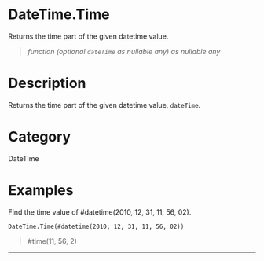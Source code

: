 # DateTime.Time
Returns the time part of the given datetime value.
> _function (optional <code>dateTime</code> as nullable any) as nullable any_

# Description 
Returns the time part of the given datetime value, <code>dateTime</code>.
# Category 
DateTime
# Examples 
Find the time value of #datetime(2010, 12, 31, 11, 56, 02).
```
DateTime.Time(#datetime(2010, 12, 31, 11, 56, 02))
```
> #time(11, 56, 2)
***

